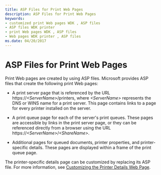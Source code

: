 ```yaml
---
title: ASP Files for Print Web Pages
description: ASP Files for Print Web Pages
keywords:
- customized print Web pages WDK , ASP files
- ASP files WDK printer
- print Web pages WDK , ASP files
- Web pages WDK printer , ASP files
ms.date: 04/20/2017
---
```


# ASP Files for Print Web Pages





Print Web pages are created by using ASP files. Microsoft provides ASP files that create the following print Web pages:

- A print server page that is referenced by the URL https://<em>&lt;ServerName&gt;</em>/printers, where *&lt;ServerName&gt;* represents the DNS or WINS name for a print server. This page contains links to a page for every printer installed on the server.

- A print queue page for each of the server's print queues. These pages are accessible by links in the print server page, or they can be referenced directly from a browser using the URL https://<em>&lt;ServerName&gt;</em>/*&lt;ShareName&gt;*.

- Additional pages for queued documents, printer properties, and printer-specific details. These pages are displayed within a frame of the print queue page.

The printer-specific details page can be customized by replacing its ASP file. For more information, see [Customizing the Printer Details Web Page](customizing-the-printer-details-web-page.md).

 

 




